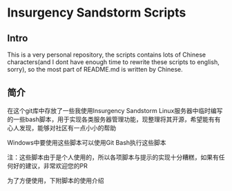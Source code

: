 # Insurgency Sandstorm Scripts

## Intro
This is a very personal repository, the scripts contains lots of Chinese characters(and I dont have enough time to rewrite these scripts to english, sorry), so the most part of README.md is written by Chinese.


## 简介
在这个git库中存放了一些我使用Insurgency Sandstorm Linux服务器中临时编写的一些bash脚本，用于实现各类服务器管理功能，现整理将其开源，希望能有有心人发现，能够对社区有一点小小的帮助

Windows中要使用这些脚本可以使用Git Bash执行这些脚本

注：这些脚本由于是个人使用的，所以各项脚本与提示的实现十分糟糕，如果有任何好的建议，非常欢迎您的PR

为了方便使用，下附脚本的使用介绍

## 
